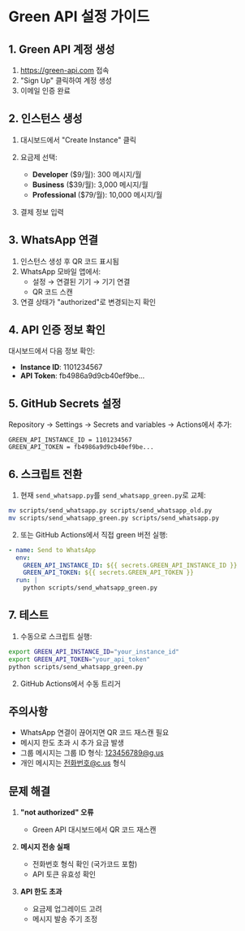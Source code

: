# Green API 설정 가이드

## 1. Green API 계정 생성

1. https://green-api.com 접속
2. "Sign Up" 클릭하여 계정 생성
3. 이메일 인증 완료

## 2. 인스턴스 생성

1. 대시보드에서 "Create Instance" 클릭
2. 요금제 선택:
   - **Developer** ($9/월): 300 메시지/월
   - **Business** ($39/월): 3,000 메시지/월
   - **Professional** ($79/월): 10,000 메시지/월

3. 결제 정보 입력

## 3. WhatsApp 연결

1. 인스턴스 생성 후 QR 코드 표시됨
2. WhatsApp 모바일 앱에서:
   - 설정 → 연결된 기기 → 기기 연결
   - QR 코드 스캔
3. 연결 상태가 "authorized"로 변경되는지 확인

## 4. API 인증 정보 확인

대시보드에서 다음 정보 확인:
- **Instance ID**: 1101234567
- **API Token**: fb4986a9d9cb40ef9be...

## 5. GitHub Secrets 설정

Repository → Settings → Secrets and variables → Actions에서 추가:

```
GREEN_API_INSTANCE_ID = 1101234567
GREEN_API_TOKEN = fb4986a9d9cb40ef9be...
```

## 6. 스크립트 전환

1. 현재 `send_whatsapp.py`를 `send_whatsapp_green.py`로 교체:
```bash
mv scripts/send_whatsapp.py scripts/send_whatsapp_old.py
mv scripts/send_whatsapp_green.py scripts/send_whatsapp.py
```

2. 또는 GitHub Actions에서 직접 green 버전 실행:
```yaml
- name: Send to WhatsApp
  env:
    GREEN_API_INSTANCE_ID: ${{ secrets.GREEN_API_INSTANCE_ID }}
    GREEN_API_TOKEN: ${{ secrets.GREEN_API_TOKEN }}
  run: |
    python scripts/send_whatsapp_green.py
```

## 7. 테스트

1. 수동으로 스크립트 실행:
```bash
export GREEN_API_INSTANCE_ID="your_instance_id"
export GREEN_API_TOKEN="your_api_token"
python scripts/send_whatsapp_green.py
```

2. GitHub Actions에서 수동 트리거

## 주의사항

- WhatsApp 연결이 끊어지면 QR 코드 재스캔 필요
- 메시지 한도 초과 시 추가 요금 발생
- 그룹 메시지는 그룹 ID 형식: 123456789@g.us
- 개인 메시지는 전화번호@c.us 형식

## 문제 해결

1. **"not authorized" 오류**
   - Green API 대시보드에서 QR 코드 재스캔
   
2. **메시지 전송 실패**
   - 전화번호 형식 확인 (국가코드 포함)
   - API 토큰 유효성 확인
   
3. **API 한도 초과**
   - 요금제 업그레이드 고려
   - 메시지 발송 주기 조정